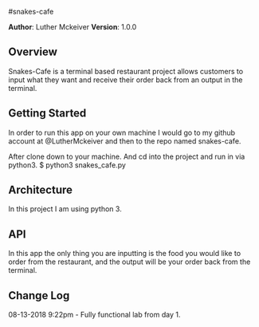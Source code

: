 #snakes-cafe

**Author**: Luther Mckeiver
**Version**: 1.0.0

## Overview
Snakes-Cafe is a terminal based restaurant project allows customers to input what they want and receive their order back from an output in the terminal.

## Getting Started
In order to run this app on your own machine I would go to my github account at @LutherMckeiver and then to the repo named snakes-cafe.

After clone down to your machine. And cd into the project and run in via python3.
$ python3 snakes_cafe.py

## Architecture
In this project I am using python 3.

## API
In this app the only thing you are inputting is the food you would like to order from the restaurant, and the output will be your order back from the terminal.

## Change Log


08-13-2018 9:22pm - Fully functional lab from day 1.
